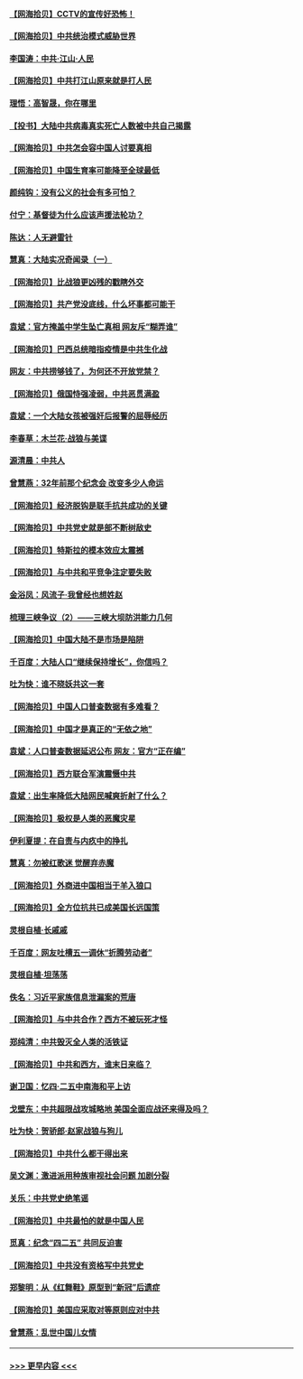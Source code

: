 #### [【网海拾贝】CCTV的宣传好恐怖！](../pages/nsc993/n12959984.md?t=05192202) 
#### [【网海拾贝】中共统治模式威胁世界](../pages/nsc993/n12957622.md?t=05192202) 
#### [李国涛：中共‧江山‧人民](../pages/nsc993/n12957502.md?t=05192202) 
#### [【网海拾贝】中共打江山原来就是打人民](../pages/nsc993/n12954345.md?t=05192202) 
#### [理悟：高智晟，你在哪里](../pages/nsc993/n12953115.md?t=05192202) 
#### [【投书】大陆中共病毒真实死亡人数被中共自己揭露](../pages/nsc993/n12953050.md?t=05192202) 
#### [【网海拾贝】中共怎会容中国人讨要真相](../pages/nsc993/n12952161.md?t=05192202) 
#### [【网海拾贝】中国生育率可能降至全球最低](../pages/nsc993/n12948793.md?t=05192202) 
#### [颜纯钩：没有公义的社会有多可怕？](../pages/nsc993/n12947626.md?t=05192202) 
#### [付宁：基督徒为什么应该声援法轮功？](../pages/nsc993/n12947233.md?t=05192202) 
#### [陈达：人无避雷针](../pages/nsc993/n12947098.md?t=05192202) 
#### [慧真：大陆实况奇闻录（一）](../pages/nsc993/n12945811.md?t=05192202) 
#### [【网海拾贝】比战狼更凶残的戳瞎外交](../pages/nsc993/n12945717.md?t=05192202) 
#### [【网海拾贝】共产党没底线，什么坏事都可能干](../pages/nsc993/n12942090.md?t=05192202) 
#### [袁斌：官方掩盖中学生坠亡真相 网友斥“糊弄谁”](../pages/nsc993/n12942029.md?t=05192202) 
#### [【网海拾贝】巴西总统暗指疫情是中共生化战](../pages/nsc993/n12938999.md?t=05192202) 
#### [网友：中共捞够钱了，为何还不开放党禁？](../pages/nsc993/n12938952.md?t=05192202) 
#### [【网海拾贝】俄国恃强凌弱，中共恶贯满盈](../pages/nsc993/n12936626.md?t=05192202) 
#### [袁斌：一个大陆女孩被强奸后报警的屈辱经历](../pages/nsc993/n12936547.md?t=05192202) 
#### [李春草：木兰花·战狼与美谍](../pages/nsc993/n12935995.md?t=05192202) 
#### [源清晨：中共人](../pages/nsc993/n12935589.md?t=05192202) 
#### [曾慧燕：32年前那个纪念会 改变多少人命运](../pages/nsc993/n12934233.md?t=05192202) 
#### [【网海拾贝】经济脱钩是联手抗共成功的关键](../pages/nsc993/n12934176.md?t=05192202) 
#### [【网海拾贝】中共党史就是部不断树敌史](../pages/nsc993/n12932844.md?t=05192202) 
#### [【网海拾贝】特斯拉的模本效应太震撼](../pages/nsc993/n12925626.md?t=05192202) 
#### [【网海拾贝】与中共和平竞争注定要失败](../pages/nsc993/n12923326.md?t=05192202) 
#### [金浴凤：风流子‧我曾经也想姓赵](../pages/nsc993/n12920911.md?t=05192202) 
#### [梳理三峡争议（2）——三峡大坝防洪能力几何](../pages/nsc993/n12920173.md?t=05192202) 
#### [【网海拾贝】中国大陆不是市场是陷阱](../pages/nsc993/n12920143.md?t=05192202) 
#### [千百度：大陆人口“继续保持增长”，你信吗？](../pages/nsc993/n12918946.md?t=05192202) 
#### [吐为快：谁不晓妖共这一套](../pages/nsc993/n12918941.md?t=05192202) 
#### [【网海拾贝】中国人口普查数据有多难看？](../pages/nsc993/n12917822.md?t=05192202) 
#### [【网海拾贝】中国才是真正的“无依之地”](../pages/nsc993/n12915845.md?t=05192202) 
#### [袁斌：人口普查数据延迟公布 网友：官方“正在编”](../pages/nsc993/n12915748.md?t=05192202) 
#### [【网海拾贝】西方联合军演震慑中共](../pages/nsc993/n12913466.md?t=05192202) 
#### [袁斌：出生率降低大陆网民喊爽折射了什么？](../pages/nsc993/n12913365.md?t=05192202) 
#### [【网海拾贝】极权是人类的恶魔灾星](../pages/nsc993/n12910697.md?t=05192202) 
#### [伊利夏提：在自责与内疚中的挣扎](../pages/nsc993/n12910493.md?t=05192202) 
#### [慧真：勿被红歌迷 觉醒弃赤魔](../pages/nsc993/n12910485.md?t=05192202) 
#### [【网海拾贝】外商进中国相当于羊入狼口](../pages/nsc993/n12908274.md?t=05192202) 
#### [【网海拾贝】全方位抗共已成美国长远国策](../pages/nsc993/n12906878.md?t=05192202) 
#### [灵根自植‧长戚戚](../pages/nsc993/n12905585.md?t=05192202) 
#### [千百度：网友吐槽五一调休“折腾劳动者”](../pages/nsc993/n12905934.md?t=05192202) 
#### [灵根自植‧坦荡荡](../pages/nsc993/n12905562.md?t=05192202) 
#### [佚名：习近平家族信息泄漏案的荒唐](../pages/nsc993/n12904705.md?t=05192202) 
#### [【网海拾贝】与中共合作？西方不被玩死才怪](../pages/nsc993/n12903873.md?t=05192202) 
#### [郑纯清：中共毁灭全人类的活铁证](../pages/nsc993/n12903785.md?t=05192202) 
#### [【网海拾贝】中共和西方，谁末日来临？](../pages/nsc993/n12903482.md?t=05192202) 
#### [谢卫国：忆四‧二五中南海和平上访](../pages/nsc993/n12902192.md?t=05192202) 
#### [戈壁东：中共超限战攻城略地 美国全面应战还来得及吗？](../pages/nsc993/n12902297.md?t=05192202) 
#### [吐为快：贺骄郎‧赵家战狼与狗儿](../pages/nsc993/n12902280.md?t=05192202) 
#### [【网海拾贝】中共什么都干得出来](../pages/nsc993/n12897500.md?t=05192202) 
#### [吴文渊：激进派用种族审视社会问题 加剧分裂](../pages/nsc993/n12893881.md?t=05192202) 
#### [关乐：中共党史绝笔谣](../pages/nsc993/n12897270.md?t=05192202) 
#### [【网海拾贝】中共最怕的就是中国人民](../pages/nsc993/n12894705.md?t=05192202) 
#### [觅真：纪念“四二五” 共同反迫害](../pages/nsc993/n12894553.md?t=05192202) 
#### [【网海拾贝】中共没有资格写中共党史](../pages/nsc993/n12892231.md?t=05192202) 
#### [郑黎明：从《红舞鞋》原型到“新冠”后遗症](../pages/nsc993/n12890469.md?t=05192202) 
#### [【网海拾贝】美国应采取对等原则应对中共](../pages/nsc993/n12889176.md?t=05192202) 
#### [曾慧燕：乱世中国儿女情](../pages/nsc993/n12887931.md?t=05192202) 

----
#### [ >>> 更早内容 <<< ](../indexes/nsc993-earlier.md)
